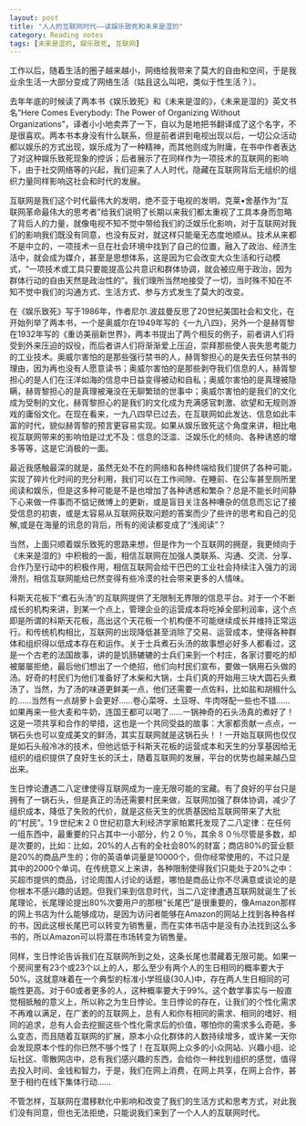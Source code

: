 ```yaml
---
layout: post
title: "人人的互联网时代——读娱乐致死和未来是湿的"
category: Reading notes
tags: [未来是湿的, 娱乐致死, 互联网]
---
```


工作以后，随着生活的圈子越来越小，网络给我带来了莫大的自由和空间，于是我业余生活一大部分变成了网络生活（姑且这么叫吧，类似于性生活？）。

去年年底的时候读了两本书《娱乐致死》和《未来是湿的》，《未来是湿的》英文书名“Here Comes Everybody: The Power of Organizing Without Organizations”，译者小小地卖弄了一下，自以为是地把书翻译成了这个名字，不是很喜欢。两本书本身没有什么联系，但是前者讲到电视出现以后，一切公众活动都以娱乐的方式出现，娱乐成为了一种精神，而其他则成为附庸，在书中作者表达了对这种娱乐致死现象的控诉；后者展示了在同样作为一项技术的互联网的影响下，由于社交网络等的兴起，我们迎来了人人时代，隐藏在互联网背后无组织的组织力量同样影响这社会和时代的发展。

互联网是我们这个时代最伟大的发明，绝不亚于电视的发明，克莱•舍基作为“互联网革命最伟大的思考者”给我们说明了长期以来我们都太重视了工具本身而忽略了背后人的力量，就像电视不知不觉中带给我们的泛娱乐化影响，对于互联网对我们的影响我们既没有同意，也没有反对，就这样只能毫无态度地顺从。技术从来都不是中立的，一项技术一旦在社会环境中找到了自己的位置，融入了政治、经济生活中，就会成为媒介，甚至是思想体系，这是因为它会改变大众生活和行动模式，“一项技术或工具只要能提高公共意识和群体协调，就会被应用于政治，因为群体行动的自由天然是政治性的”。我们理所当然地接受了一切，当时殊不知在不知不觉中我们的沟通方式、生活方式、参与方式发生了莫大的改变。

在《娱乐致死》写于1986年，作者尼尔.波兹曼反思了20世纪美国社会和文化，在开始列举了两本书，一个是奥威尔在1949年写的《一九八四》，另外一个是赫胥黎在1932年写的《重访美丽新世界》，两本书提出了两个相反的例子，前者讲人们将受到外来压迫的奴役，而后者讲人们将渐渐爱上压迫，崇拜那些使人丧失思考能力的工业技术。奥威尔害怕的是那些强行禁书的人，赫胥黎担心的是失去任何禁书的理由，因为再也没有人愿意读书；奥威尔害怕的是那些剥夺我们信息的人，赫胥黎担心的是人们在汪洋如海的信息中日益变得被动和自私；奥威尔害怕的是真理被隐瞒，赫胥黎担心的是真理被淹没在无聊繁琐的世事中；奥威尔害怕的是我们的文化成为受制的文化，赫胥黎担心的是我们的文化成为充满感官刺激、欲望和无规则游戏的庸俗文化。在现在看来，一九八四早已过去，在互联网如此发达、信息如此丰富的时代，貌似赫胥黎的预言更容易实现。如果从娱乐致死这个角度来讲，相比电视互联网带来的影响怕是过尤不及：信息的泛滥、泛娱乐化的倾向、各种诱惑的增多等等，这是它消极的一面。

最近我感触最深的就是，虽然无处不在的网络和各种终端给我们提供了各种可能，实现了碎片化时间的充分利用，我们可以在工作间隙、在睡前、在公车甚至厕所里阅读和娱乐，但是这多种可能是不是也增加了各种诱惑和繁杂？总是不能长时间静下心来做一件事而不惦记微博上的更新，或是盲目关注各种嘈杂的信息而忘记了接受信息的初衷，或是太容易从互联网获取问题的答案而少了些许的思考和自己的见解,或是在海量的讯息的背后，所有的阅读都变成了“浅阅读”？

当然，上面只顺着娱乐致死的思路来想，但是作为一个互联网的拥趸，我更倾向于《未来是湿的》中积极的一面，相信互联网在加强人类联系、沟通、交流、分享、合作乃至行动中的积极作用，相信互联网会给干巴巴的工业社会持续注入强力的润滑剂，相信互联网能给已然变得有些冷漠的社会带来更多的人情味。

科斯天花板下“煮石头汤”的互联网提供了无限制无界限的信息平台。对于一个不断成长的机构来讲，到某一个点上，管理企业的运营成本将吃掉全部利润率，这个点即是所谓的科斯天花板，高出这个天花板一个机构便不可能继续成长并维持正常运行。和传统机构相比，互联网的出现降低甚至消除了交易、运营成本，使得各种群体和组织得以低成本存在和运作。关于士兵煮石头汤的故事想必好多人都看过，这是一个古老的法国故事，讲的是饥肠辘辘的士兵们来到一个村庄，各家讨要吃的却被屡屡拒绝，最后他们想出了一个绝招，他们向村民们宣布，要做一锅用石头做的汤。好奇的村民们为他们准备好了木柴和大锅，士兵们真的开始用三块大圆石头煮汤了，当然，为了汤的味道更鲜美一点，他们还需要一点佐料，比如盐和胡椒什么的……当然有一点胡萝卜会更好……卷心菜呀、土豆呀、牛肉呀配一些也不错……如果再来一些大麦和牛奶，连国王都可以喝了……一锅神奇的石头汤真的煮好了！这是一项共享和合作的举措，这也是一个共同受益的故事：大家都贡献一点点，一锅石头也可以变成美文的鲜汤，其实互联网就是这锅石头！！一开始互联网也仅仅是如石头般冷冰的技术，但他远低于科斯天花板的运营成本和天生的分享基因给无组织的组织提供了良好生长的沃土，随着互联网的发展，平台的优势也越来越凸显出来。

生日悖论遭遇二八定律使得互联网成为一座无限可能的宝藏。有了良好的平台只是拥有了一锅石头，但是真正的汤还需要村民来做，互联网加强了群体协调，减少了组织成本，降低了失败的代价，就是这些天生的优质基因给互联网带来了大批的“村民”。1９世纪末２０世纪初意大利经济学家帕累托发现了二八定律：在任何一组东西中，最重要的只占其中一小部分，约２０％，其余８０％尽管是多数，却是次要的，比如：比如，20%的人占有的全社会80%的财富；商店80%的营业额是20%的商品产生的；你的英语单词量是10000个，但你经常使用的，不过只是其中的2000个单词。在传统意义上来讲，各种限制使得我们只能处于20%之中：买超市提供的商品，讨论周围人讨论的话题，哪怕是商品让你不尽满意或谈论的是你根本不感兴趣的话题。但我们来到信息时代，当二八定律遭遇互联网就诞生了长尾理论，长尾理论提出80%次要用户的那根“长尾巴”是很重要的，像Amazon那样的网上书店为什么能够成功，是因为访问者能够在Amazon的网站上找到各种各样的书，因此这根长尾巴可以转变为销售量，而在实体书店中是没有办法找到这么多书的，所以Amazon可以将潜在市场转变为销售量。

同样，生日悖论告诉我们在互联网所到之处，这条长尾也潜藏着无限可能。如果一个房间里有23个或23个以上的人，那么至少有两个人的生日相同的概率要大于50%。这就意味着在一个典型的标准小学班级(30人)中，存在两人生日相同的可能性更高。对于60或者更多的人，这种概率要大于99%。这个数学事实与一般直觉相抵触的意义上，所以称之为生日悖论。生日悖论的存在，让我们的个性化需求不再难以满足，在广袤的的互联网上，总有人和你有相同的需求、相同的嗜好、相同的追求，总有人会去挖掘这些个性化需求后的价值，哪怕你的需求多么奇葩，多么变态，而且随着互联网的扩展，原本小众化群体的人数持续增多，或许某一天你会发现原本个性的你已然不够个性了！在互联网上众多的小众网站、兴趣小组、论坛社区、零散网店中，总有我们感兴趣的东西，会给你一种找到组织的感觉，值得去投入时间、金钱和智力，于是，我们在网上消费，在网上共享，在网上合作，甚至于相约在线下集体行动……

不管怎样，互联网在潜移默化中影响和改变了我们的生活方式和思考方式，对此我们没有同意，但也无法拒绝，只能说我们来到了一个人人的互联网时代。
